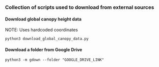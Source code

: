 ### Collection of scripts used to download from external sources

#### Download global canopy height data

NOTE: Uses hardcoded coordinates

```python3 download_global_canopy_data.py```

#### Download a folder from Google Drive

```python3 -m gdown --folder "GOOGLE_DRIVE_LINK"```
